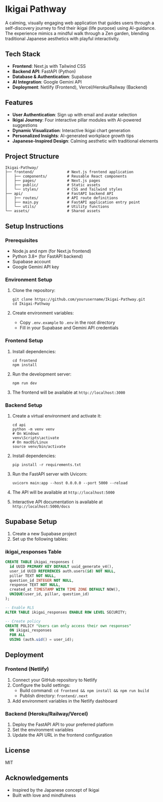 # Ikigai Pathway

A calming, visually engaging web application that guides users through a self-discovery journey to find their ikigai (life purpose) using AI-guidance. The experience mimics a mindful walk through a Zen garden, blending traditional Japanese aesthetics with playful interactivity.

## Tech Stack

- **Frontend**: Next.js with Tailwind CSS
- **Backend API**: FastAPI (Python)
- **Database & Authentication**: Supabase
- **AI Integration**: Google Gemini API
- **Deployment**: Netlify (Frontend), Vercel/Heroku/Railway (Backend)

## Features

- **User Authentication**: Sign up with email and avatar selection
- **Ikigai Journey**: Four interactive pillar modules with AI-powered suggestions
- **Dynamic Visualization**: Interactive Ikigai chart generation
- **Personalized Insights**: AI-generated workplace growth tips
- **Japanese-Inspired Design**: Calming aesthetic with traditional elements

## Project Structure

```
Ikigai-Pathway/
├── frontend/               # Next.js frontend application
│   ├── components/         # Reusable React components
│   ├── pages/              # Next.js pages
│   ├── public/             # Static assets
│   └── styles/             # CSS and Tailwind styles
├── api/                    # FastAPI backend API
│   ├── routes/             # API route definitions
│   ├── main.py             # FastAPI application entry point
│   └── utils/              # Utility functions
└── assets/                 # Shared assets
```

## Setup Instructions

### Prerequisites

- Node.js and npm (for Next.js frontend)
- Python 3.8+ (for FastAPI backend)
- Supabase account
- Google Gemini API key

### Environment Setup

1. Clone the repository:
   ```
   git clone https://github.com/yourusername/Ikigai-Pathway.git
   cd Ikigai-Pathway
   ```

2. Create environment variables:
   - Copy `.env.example` to `.env` in the root directory
   - Fill in your Supabase and Gemini API credentials

### Frontend Setup

1. Install dependencies:
   ```
   cd frontend
   npm install
   ```

2. Run the development server:
   ```
   npm run dev
   ```

3. The frontend will be available at `http://localhost:3000`

### Backend Setup

1. Create a virtual environment and activate it:
   ```
   cd api
   python -m venv venv
   # On Windows
   venv\Scripts\activate
   # On macOS/Linux
   source venv/bin/activate
   ```

2. Install dependencies:
   ```
   pip install -r requirements.txt
   ```

3. Run the FastAPI server with Uvicorn:
   ```
   uvicorn main:app --host 0.0.0.0 --port 5000 --reload
   ```

4. The API will be available at `http://localhost:5000`
5. Interactive API documentation is available at `http://localhost:5000/docs`

## Supabase Setup

1. Create a new Supabase project
2. Set up the following tables:

### ikigai_responses Table
```sql
CREATE TABLE ikigai_responses (
  id UUID PRIMARY KEY DEFAULT uuid_generate_v4(),
  user_id UUID REFERENCES auth.users(id) NOT NULL,
  pillar TEXT NOT NULL,
  question_id INTEGER NOT NULL,
  response TEXT NOT NULL,
  created_at TIMESTAMP WITH TIME ZONE DEFAULT NOW(),
  UNIQUE(user_id, pillar, question_id)
);

-- Enable RLS
ALTER TABLE ikigai_responses ENABLE ROW LEVEL SECURITY;

-- Create policy
CREATE POLICY "Users can only access their own responses"
  ON ikigai_responses
  FOR ALL
  USING (auth.uid() = user_id);
```

## Deployment

### Frontend (Netlify)

1. Connect your GitHub repository to Netlify
2. Configure the build settings:
   - Build command: `cd frontend && npm install && npm run build`
   - Publish directory: `frontend/.next`
3. Add environment variables in the Netlify dashboard

### Backend (Heroku/Railway/Vercel)

1. Deploy the FastAPI API to your preferred platform
2. Set the environment variables
3. Update the API URL in the frontend configuration

## License

MIT

## Acknowledgements

- Inspired by the Japanese concept of Ikigai
- Built with love and mindfulness
